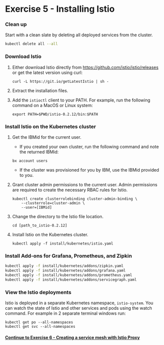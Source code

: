 # Exercise 5 - Installing Istio

### Clean up
 
Start with a clean slate by deleting all deployed services from the cluster.

```sh
kubectl delete all --all
```

### Download Istio

1. Either download Istio directly from https://github.com/istio/istio/releases or get the latest version using curl:

   ```
   curl -L https://git.io/getLatestIstio | sh -
   ```

2. Extract the installation files.
   
3. Add the `istioctl` client to your PATH. For example, run the following command on a MacOS or Linux system:

   ```
   export PATH=$PWD/istio-0.2.12/bin:$PATH
   ```

### Install Istio on the Kubernetes cluster

1. Get the IBMid for the current user.
    
    * If you created your own cluster, run the following command and note the returned IBMid:
    ``` 
    bx account users
    ```

    * If the cluster was provisioned for you by IBM, use the IBMid provided to you.

2. Grant cluster admin permissions to the current user. Admin permissions are required to create the necessary RBAC rules for Istio.

    ```
    kubectl create clusterrolebinding cluster-admin-binding \
        --clusterrole=cluster-admin \
        --user=[IBMid]
    ```

3. Change the directory to the Istio file location.

   ```
   cd [path_to_istio-0.2.12]
   ```

3. Install Istio on the Kubernetes cluster.

   ```
   kubectl apply -f install/kubernetes/istio.yaml
   ```

### Install Add-ons for Grafana, Prometheus, and Zipkin

```sh
kubectl apply -f install/kubernetes/addons/zipkin.yaml
kubectl apply -f install/kubernetes/addons/grafana.yaml
kubectl apply -f install/kubernetes/addons/prometheus.yaml
kubectl apply -f install/kubernetes/addons/servicegraph.yaml
```

### View the Istio deployments

Istio is deployed in a separate Kubernetes namespace, `istio-system`. You can watch the state of Istio and other services and pods using the watch command.  For example in 2 separate terminal windows run:

```
kubectl get po --all-namespaces
kubectl get svc --all-namespaces
```

#### [Continue to Exercise 6 - Creating a service mesh with Istio Proxy](../exercise-6/README.md)
